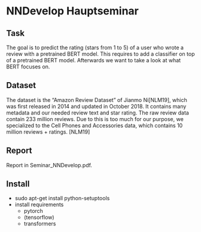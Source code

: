 # NNDevelop Hauptseminar
## Task
The goal is to predict the rating (stars from 1 to 5) of a user who wrote a review with a pretrained
BERT model. This requires to add a classifier on top of a pretrained BERT model. Afterwards we
want to take a look at what BERT focuses on.

## Dataset
The dataset is the “Amazon Review Dataset” of Jianmo Ni[NLM19], which was first released in 2014
and updated in October 2018. It contains many metadata and our needed review text and star
rating. The raw review data contain 233 million reviews. Due to this is too much for our purpose,
we specialized to the Cell Phones and Accessories data, which contains 10 million reviews + ratings.
[NLM19]

## Report
Report in Seminar_NNDevelop.pdf.

## Install
- sudo apt-get install python-setuptools
- install requirements
    - pytorch
    - (tensorflow)
    - transformers
